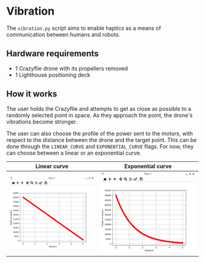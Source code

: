 # Vibration

The `vibration.py` script aims to enable haptics as a means of communication between humans and robots.


## Hardware requirements
- 1 Crazyflie drone with its propellers removed
- 1 Lighthouse positioning deck


## How it works
The user holds the Crazyflie and attempts to get as close as possible to a randomly selected point in space. As they approach the point, the drone's vibrations become stronger.

The user can also choose the profile of the power sent to the motors, with respect to the distance between the drone and the target point. This can be done through the `LINEAR_CURVE` and `EXPONENTIAL_CURVE` flags. For now, they can choose between a linear or an exponential curve.


Linear curve            |  Exponential curve
:-------------------------:|:-------------------------:
![](resources/LinearCurve.png)  |  ![](resources/ExponentialCurve.png)